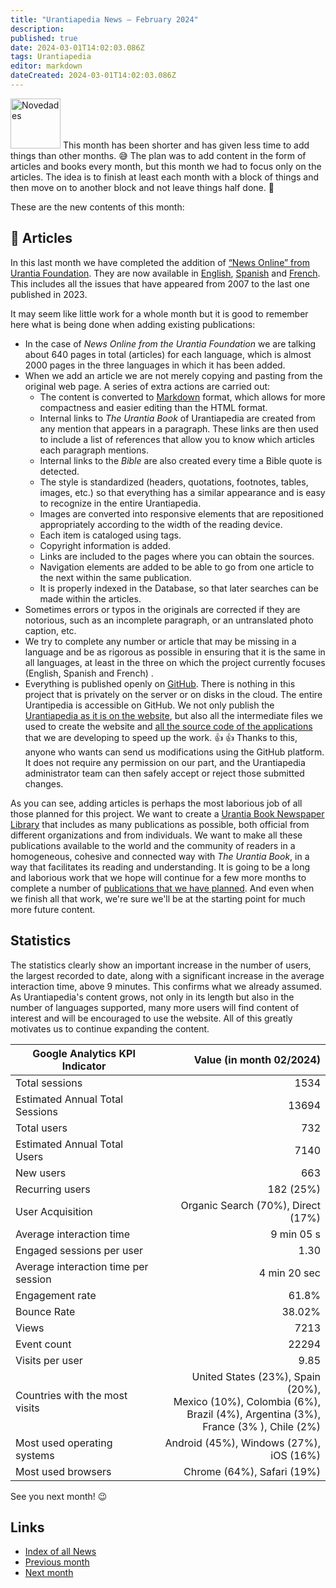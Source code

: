 ```yaml
---
title: "Urantiapedia News — February 2024"
description: 
published: true
date: 2024-03-01T14:02:03.086Z
tags: Urantiapedia
editor: markdown
dateCreated: 2024-03-01T14:02:03.086Z
---
```


<img src="/_assets/svg/icon-news.svg" alt="Novedades" style="width: 80px;"> This month has been shorter and has given less time to add things than other months. :sweat_smile: The plan was to add content in the form of articles and books every month, but this month we had to focus only on the articles. The idea is to finish at least each month with a block of things and then move on to another block and not leave things half done. :construction: 

These are the new contents of this month: 

## :page_with_curl: Articles 

In this last month we have completed the addition of [“News Online” from Urantia Foundation](https://www.urantia.org/news/2023-12). They are now available in [English](/en/index/articles_uf_news_online), [Spanish](/es/index/articles_uf_news_online) and [French](/fr/index/articles_uf_news_online). This includes all the issues that have appeared from 2007 to the last one published in 2023. 

It may seem like little work for a whole month but it is good to remember here what is being done when adding existing publications: 
- In the case of _News Online from the Urantia Foundation_ we are talking about 640 pages in total (articles) for each language, which is almost 2000 pages in the three languages ​​​​in which it has been added. 
- When we add an article we are not merely copying and pasting from the original web page. A series of extra actions are carried out: 
  - The content is converted to [Markdown](/en/help/markdown) format, which allows for more compactness and easier editing than the HTML format. 
  - Internal links to _The Urantia Book_ of Urantiapedia are created from any mention that appears in a paragraph. These links are then used to include a list of references that allow you to know which articles each paragraph mentions. 
  - Internal links to the _Bible_ are also created every time a Bible quote is detected. 
  - The style is standardized (headers, quotations, footnotes, tables, images, etc.) so that everything has a similar appearance and is easy to recognize in the entire Urantiapedia. 
  - Images are converted into responsive elements that are repositioned appropriately according to the width of the reading device. 
  - Each item is cataloged using tags. 
  - Copyright information is added. 
  - Links are included to the pages where you can obtain the sources.
  - Navigation elements are added to be able to go from one article to the next within the same publication. 
  - It is properly indexed in the Database, so that later searches can be made within the articles. 
- Sometimes errors or typos in the originals are corrected if they are notorious, such as an incomplete paragraph, or an untranslated photo caption, etc. 
- We try to complete any number or article that may be missing in a language and be as rigorous as possible in ensuring that it is the same in all languages, at least in the three on which the project currently focuses (English, Spanish and French) . 
- Everything is published openly on [GitHub](https://github.com/JanHerca/urantiapedia-backup). There is nothing in this project that is privately on the server or on disks in the cloud. The entire Urantipedia is accessible on GitHub. We not only publish the [Urantiapedia as it is on the website](https://github.com/JanHerca/urantiapedia-backup), but also all the intermediate files we used to create the website and [all the source code of the applications](https://github.com/JanHerca/urantiapedia) that we are developing to speed up the work. :+1: :+1: Thanks to this, anyone who wants can send us modifications using the GitHub platform. It does not require any permission on our part, and the Urantiapedia administrator team can then safely accept or reject those submitted changes. 

As you can see, adding articles is perhaps the most laborious job of all those planned for this project. We want to create a [Urantia Book Newspaper Library](/en/index/articles) that includes as many publications as possible, both official from different organizations and from individuals. We want to make all these publications available to the world and the community of readers in a homogeneous, cohesive and connected way with _The Urantia Book_, in a way that facilitates its reading and understanding. It is going to be a long and laborious work that we hope will continue for a few more months to complete a number of [publications that we have planned](/en/help/status#articles-progress-detailed). And even when we finish all that work, we're sure we'll be at the starting point for much more future content. 

## Statistics

The statistics clearly show an important increase in the number of users, the largest recorded to date, along with a significant increase in the average interaction time, above 9 minutes. This confirms what we already assumed. As Urantiapedia's content grows, not only in its length but also in the number of languages ​​supported, many more users will find content of interest and will be encouraged to use the website. All of this greatly motivates us to continue expanding the content. 

Google Analytics KPI Indicator | Value (in month 02/2024)
--- | ---: 
Total sessions | 1534 
Estimated Annual Total Sessions | 13694 
Total users | 732 
Estimated Annual Total Users | 7140 
New users | 663 
Recurring users | 182 (25%) 
User Acquisition | Organic Search (70%), Direct (17%) 
Average interaction time | 9 min 05 s 
Engaged sessions per user | 1.30 
Average interaction time per session | 4 min 20 sec 
Engagement rate | 61.8% 
Bounce Rate | 38.02% 
Views | 7213 
Event count | 22294 
Visits per user | 9.85 
Countries with the most visits | United States (23%), Spain (20%), <br>Mexico (10%), Colombia (6%), <br>Brazil (4%), Argentina (3%), <br>France (3% ), Chile (2%) 
Most used operating systems | Android (45%), Windows (27%), iOS (16%) 
Most used browsers | Chrome (64%), Safari (19%) 

See you next month! :wink: 

## Links 

- [Index of all News](/en/news) 
- [Previous month](/en/news/2024/01)
- [Next month](/en/news/2024/03)